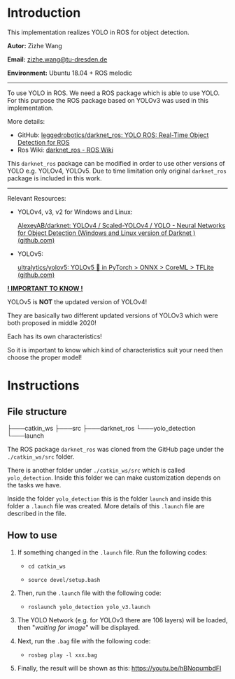 # Introduction

This implementation realizes YOLO in ROS for object detection.

**Autor:** Zizhe Wang

**Email:** zizhe.wang@tu-dresden.de

**Environment:** Ubuntu 18.04 + ROS melodic

---

To use YOLO in ROS. We need a ROS package which is able to use YOLO. For this purpose the ROS package based on YOLOv3 was used in this implementation. 

More details: 

- GitHub: [leggedrobotics/darknet_ros: YOLO ROS: Real-Time Object Detection for ROS](https://github.com/leggedrobotics/darknet_ros)
- Ros Wiki: [darknet_ros - ROS Wiki](http://wiki.ros.org/darknet_ros)

This `darknet_ros` package can be modified in order to use other versions of YOLO e.g. YOLOv4, YOLOv5. Due to time limitation only original `darknet_ros` package is included in this work.

---

Relevant Resources:

- YOLOv4, v3, v2 for Windows and Linux:

  [AlexeyAB/darknet: YOLOv4 / Scaled-YOLOv4 / YOLO - Neural Networks for Object Detection (Windows and Linux version of Darknet ) (github.com)](https://github.com/AlexeyAB/darknet)

- YOLOv5:

  [ultralytics/yolov5: YOLOv5 🚀 in PyTorch > ONNX > CoreML > TFLite (github.com)](https://github.com/ultralytics/yolov5)

**<u>! IMPORTANT TO KNOW !</u>**

YOLOv5 is **NOT** the updated version of YOLOv4! 

They are basically two different updated versions of YOLOv3 which were both proposed in middle 2020!

Each has its own characteristics!

So it is important to know which kind of characteristics suit your need then choose the proper model!

# Instructions

## File structure

├───catkin_ws
   ├───src
      ├───darknet_ros
      └───yolo_detection
             └───launch

The ROS package `darknet_ros` was cloned from the GitHub page under the `./catkin_ws/src` folder.

There is another folder under `./catkin_ws/src`  which is called `yolo_detection`. Inside this folder we can make customization depends on the tasks we have.

Inside the folder `yolo_detection` this is the folder `launch` and inside this folder a `.launch` file was created. More details of this `.launch` file are described in the file.

## How to use

1. If something changed in the `.launch` file. Run the following codes:

   - `cd catkin_ws`

   - `source devel/setup.bash`
2. Then, run the `.launch` file with the following code:
   - `roslaunch yolo_detection yolo_v3.launch`
3. The YOLO Network (e.g. for YOLOv3 there are 106 layers) will be loaded, then "*waiting for image*" will be displayed. 
4. Next, run the `.bag` file with the following code:
   - `rosbag play -l xxx.bag`
5. Finally, the result will be shown as this: https://youtu.be/hBNopumbdFI
